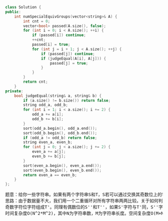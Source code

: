 ```CPP
class Solution {
public:
    int numSpecialEquivGroups(vector<string>& A) {
        int cnt = 0;
        vector<bool> passed(A.size(), false);
        for (int i = 0; i < A.size(); ++i) {
            if (passed[i]) continue;
            ++cnt;
            passed[i] = true;
            for (int j = i + 1; j < A.size(); ++j) {
                if (passed[j]) continue;
                if (judgeEqual(A[i], A[j])) {
                    passed[j] = true;
                }
            }
        }
        return cnt;
    }
private:
    bool judgeEqual(string& a, string& b) {
        if (a.size() != b.size()) return false;
        string odd_a, odd_b;
        for (int i = 1; i < a.size(); i += 2) {
            odd_a += a[i];
            odd_b += b[i];
        }
        sort(odd_a.begin(), odd_a.end());
        sort(odd_b.begin(), odd_b.end());
        if (odd_a != odd_b) return false;
        string even_a, even_b;
        for (int j = 0; j < a.size(); j += 2) {
            even_a += a[j];
            even_b += b[j];
        }
        sort(even_a.begin(), even_a.end());
        sort(even_b.begin(), even_b.end());
        return even_a == even_b;
    }
};
```
<pre>
题意：给你一些字符串。如果有两个字符串S和T，S若可以通过交换其奇数位上的字符或其偶数位上的字符变成T，则认为S和T在一个group中。问共有多少个group。
思路：由于数据量不大，我们用一个二重循环对所有字符串两两比较。关于如何判断两个字符串是否在同一个group，我将S的所有奇数位字符组成S'，T的所有
奇数字符位字符组成T'。同理有偶数位的S''和T''，如果S'字符与T'同，S''字符与T''同，说明在同一个group，否则不是。
时间复杂度O(N^2*M^2)，其中N为字符串数，M为字符串长度。空间复杂度O(M+N)。
</pre>

